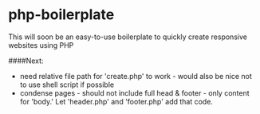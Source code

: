 # php-boilerplate

This will soon be an easy-to-use boilerplate to quickly create responsive websites using PHP

####Next:
 - need relative file path for 'create.php' to work - would also be nice not to use shell script if possible
 - condense pages - should not include full head & footer - only content for 'body.' Let 'header.php' and 'footer.php' add that code.
